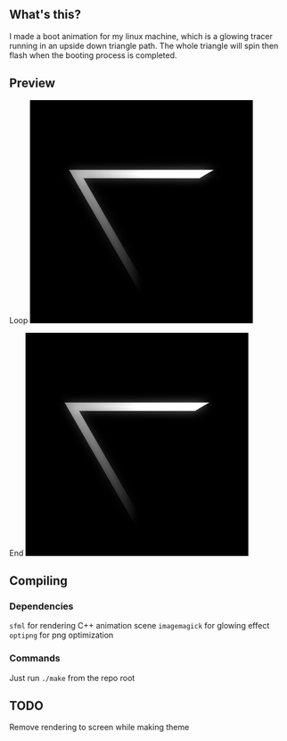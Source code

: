 ## What's this?
I made a boot animation for my linux machine, which is a glowing tracer running in
an upside down triangle path. The whole triangle will spin then flash when the
booting process is completed.

## Preview
Loop
![loopityloop](preview/loop.gif)

End
![endityend](preview/end.gif)

## Compiling
### Dependencies
`sfml` for rendering C++ animation scene
`imagemagick` for glowing effect
`optipng` for png optimization
### Commands
Just run `./make` from the repo root

## TODO
Remove rendering to screen while making theme
